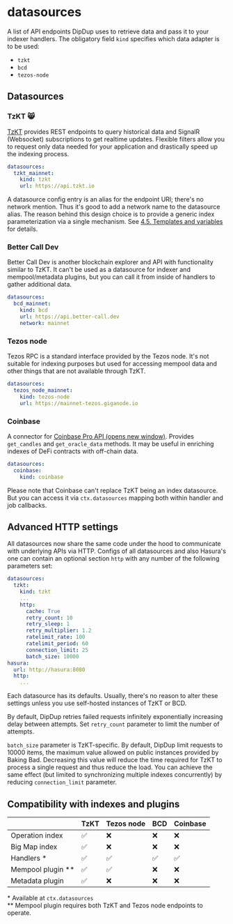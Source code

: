 # datasources

A list of API endpoints DipDup uses to retrieve data and pass it to your indexer handlers. The obligatory field `kind` specifies which data adapter is to be used:

* `tzkt`
* `bcd`
* `tezos-node`

## Datasources

### TzKT 😸

[TzKT](https://api.tzkt.io/) provides REST endpoints to query historical data and SignalR (Websocket) subscriptions to get realtime updates. Flexible filters allow you to request only data needed for your application and drastically speed up the indexing process.

```yaml
datasources:
  tzkt_mainnet:
    kind: tzkt
    url: https://api.tzkt.io
```

A datasource config entry is an alias for the endpoint URI; there's no network mention. Thus it's good to add a network name to the datasource alias. The reason behind this design choice is to provide a generic index parameterization via a single mechanism. See [4.5. Templates and variables](../getting-started/templates-and-variables.md) for details.

### Better Call Dev

Better Call Dev is another blockchain explorer and API with functionality similar to TzKT. It can't be used as a datasource for indexer and mempool/metadata plugins, but you can call it from inside of handlers to gather additional data.

```yaml
datasources:
  bcd_mainnet:
    kind: bcd
    url: https://api.better-call.dev
    network: mainnet

```

### Tezos node

Tezos RPC is a standard interface provided by the Tezos node. It's not suitable for indexing purposes but used for accessing mempool data and other things that are not available through TzKT.

```yaml
datasources:
  tezos_node_mainnet:
    kind: tezos-node
    url: https://mainnet-tezos.giganode.io
```

### Coinbase

A connector for [Coinbase Pro API (opens new window)](https://docs.pro.coinbase.com/). Provides `get_candles` and `get_oracle_data` methods. It may be useful in enriching indexes of DeFi contracts with off-chain data.

```yaml
datasources:
  coinbase:
    kind: coinbase
```

Please note that Coinbase can't replace TzKT being an index datasource. But you can access it via `ctx.datasources` mapping both within handler and job callbacks.

## Advanced HTTP settings

All datasources now share the same code under the hood to communicate with underlying APIs via HTTP. Configs of all datasources and also Hasura's one can contain an optional section `http` with any number of the following parameters set:

```yaml
datasources:
  tzkt:
    kind: tzkt
    ...
    http:
      cache: True
      retry_count: 10
      retry_sleep: 1
      retry_multiplier: 1.2
      ratelimit_rate: 100
      ratelimit_period: 60
      connection_limit: 25
      batch_size: 10000
hasura:
  url: http://hasura:8080
  http:
    ...
```

Each datasource has its defaults. Usually, there's no reason to alter these settings unless you use self-hosted instances of TzKT or BCD.

By default, DipDup retries failed requests infinitely exponentially increasing delay between attempts. Set `retry_count` parameter to limit the number of attempts.

`batch_size` parameter is TzKT-specific. By default, DipDup limit requests to 10000 items, the maximum value allowed on public instances provided by Baking Bad. Decreasing this value will reduce the time required for TzKT to process a single request and thus reduce the load. You can achieve the same effect (but limited to synchronizing multiple indexes concurrently) by reducing `connection_limit` parameter.

## Compatibility with indexes and plugins

|  | TzKT | Tezos node | BCD | Coinbase |
| :--- | :--- | :--- | :--- | :--- |
| Operation index | ✅ | ❌ | ❌ | ❌ |
| Big Map index | ✅ | ❌ | ❌ | ❌ |
| Handlers \* | ✅ | ✅ | ✅ | ✅ |
| Mempool plugin \*\* | ✅ | ✅ | ❌ | ❌ |
| Metadata plugin | ✅ | ❌ | ❌ | ❌ |

\* Available at `ctx.datasources`  
\*\* Mempool plugin requires both TzKT and Tezos node endpoints to operate.
